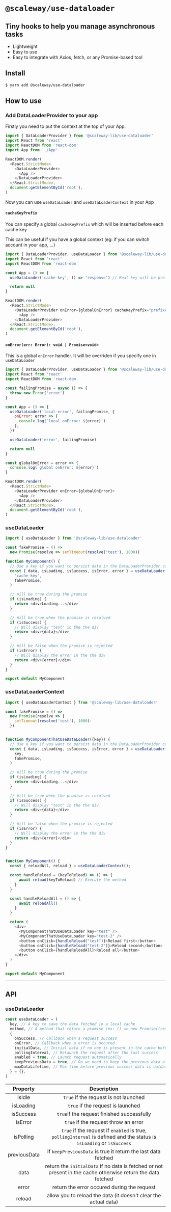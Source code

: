 # `@scaleway/use-dataloader`

## Tiny hooks to help you manage asynchronous tasks

- Lightweight
- Easy to use
- Easy to integrate with Axios, fetch, or any Promise-based tool

## Install

```bash
$ yarn add @scaleway/use-dataloader
```

## How to use

### Add DataLoaderProvider to your app

Firstly you need to put the context at the top of your App.

```js
import { DataLoaderProvider } from '@scaleway-lib/use-dataloader'
import React from 'react'
import ReactDOM from 'react-dom'
import App from './App'

ReactDOM.render(
  <React.StrictMode>
    <DataLoaderProvider>
      <App />
    </DataLoaderProvider>
  </React.StrictMode>,
  document.getElementById('root'),
)
```

Now you can use `useDataLoader` and `useDataLoaderContext` in your App

#### `cacheKeyPrefix`

You can specify a global `cacheKeyPrefix` which will be inserted before each cache key

This can be useful if you have a global context (eg: if you can switch account in your app, ...)

```js
import { DataLoaderProvider, useDataLoader } from '@scaleway-lib/use-dataloader'
import React from 'react'
import ReactDOM from 'react-dom'

const App = () => {
  useDataLoader('cache-key', () => 'response') // Real key will be prefixed-cache-key

  return null
}

ReactDOM.render(
  <React.StrictMode>
    <DataLoaderProvider onError={globalOnError} cacheKeyPrefix="prefixed">
      <App />
    </DataLoaderProvider>
  </React.StrictMode>,
  document.getElementById('root'),
)
```

#### `onError(err: Error): void | Promise<void>`

This is a global `onError` handler. It will be overriden if you specify one in `useDataLoader`

```js
import { DataLoaderProvider, useDataLoader } from '@scaleway-lib/use-dataloader'
import React from 'react'
import ReactDOM from 'react-dom'

const failingPromise = async () => {
  throw new Error('error')
}

const App = () => {
  useDataLoader('local-error', failingPromise, {
    onError: error => {
      console.log(`local onError: ${error}`)
    },
  })

  useDataLoader('error', failingPromise)

  return null
}

const globalOnError = error => {
  console.log(`global onError: ${error}`)
}

ReactDOM.render(
  <React.StrictMode>
    <DataLoaderProvider onError={globalOnError}>
      <App />
    </DataLoaderProvider>
  </React.StrictMode>,
  document.getElementById('root'),
)
```

### useDataLoader

```js
import { useDataLoader } from '@scaleway-lib/use-dataloader'

const fakePromise = () =>
  new Promise(resolve => setTimeout(resolve('test'), 1000))

function MyComponent() {
  // Use a key if you want to persist data in the DataLoaderProvider cache
  const { data, isLoading, isSuccess, isError, error } = useDataLoader(
    'cache-key',
    fakePromise,
  )

  // Will be true during the promise
  if (isLoading) {
    return <div>Loading...</div>
  }

  // Will be true when the promise is resolved
  if (isSuccess) {
    // Will display "test" in the the div
    return <div>{data}</div>
  }

  // Will be false when the promise is rejected
  if (isError) {
    // Will display the error in the the div
    return <div>{error}</div>
  }
}

export default MyComponent
```

### useDataLoaderContext

```js
import { useDataLoaderContext } from '@scaleway-lib/use-dataloader'

const fakePromise = () =>
  new Promise(resolve => {
    setTimeout(resolve('test'), 1000):
  })


function MyComponentThatUseDataLoader({key}) {
  // Use a key if you want to persist data in the DataLoaderProvider cache
  const { data, isLoading, isSuccess, isError, error } = useDataLoader(
    key,
    fakePromise,
  )

  // Will be true during the promise
  if (isLoading) {
    return <div>Loading...</div>
  }

  // Will be true when the promise is resolved
  if (isSuccess) {
    // Will display "test" in the the div
    return <div>{data}</div>
  }

  // Will be false when the promise is rejected
  if (isError) {
    // Will display the error in the the div
    return <div>{error}</div>
  }
}


function MyComponent() {
  const { reloadAll, reload } = useDataLoaderContext();

  const handleReload = (keyToReload) => () => {
      await reload(keyToReload) // Execute the method
    }
  }

  const handleReloadAll = () => {
      await reloadAll()
    }
  }

  return (
    <div>
      <MyComponentThatUseDataLoader key="test" />
      <MyComponentThatUseDataLoader key="test-2" />
      <button onClick={handleReload("test")}>Reload first</button>
      <button onClick={handleReload("test-2")}>Reload second</button>
      <button onClick={handleReloadAll}>Reload all</button>
    </div>
  )
}

export default MyComponent
```

---

## API

### useDataLoader

```js
const useDataLoader = (
  key, // A key to save the data fetched in a local cache
  method, // A method that return a promise (ex: () => new Promise((resolve) => setTimeout(resolve, 2000))
  {
    onSuccess, // Callback when a request success
    onError, // Callback when a error is occured
    initialData, // Initial data if no one is present in the cache before the request
    pollingInterval, // Relaunch the request after the last success
    enabled = true, // Launch request automatically
    keepPreviousData = true, // Do we need to keep the previous data after reload
    maxDataLifetime, // Max time before previous success data is outdated (in millisecond)
  } = {},
)
```

|   Property   |                                                      Description                                                      |
| :----------: | :-------------------------------------------------------------------------------------------------------------------: |
|    isIdle    |                                         `true` if the request is not launched                                         |
|  isLoading   |                                           `true` if the request is launched                                           |
|  isSuccess   |                                      `true`if the request finished successfully                                       |
|   isError    |                                         `true` if the request throw an error                                          |
|  isPolling   | `true` if the request if `enabled` is true, `pollingInterval` is defined and the status is `isLoading` or `isSuccess` |
| previousData |                             if `keepPreviousData` is true it return the last data fetched                             |
|     data     |     return the `initialData` if no data is fetched or not present in the cache otherwise return the data fetched      |
|    error     |                                      return the error occured during the request                                      |
|    reload    |                            allow you to reload the data (it doesn't clear the actual data)                            |
